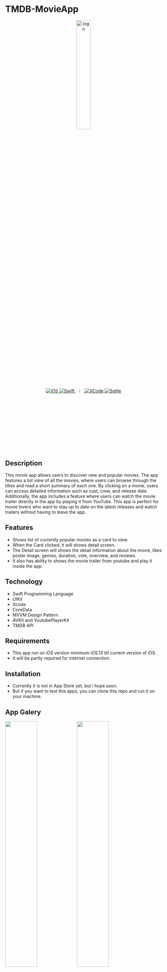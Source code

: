 # TMDB-MovieApp

<p align="center">
    <img src="https://user-images.githubusercontent.com/35651583/212124264-bf4748b7-5605-4db8-9c94-06da5eaab1b2.png" width="30%" alt="logo">
</p>

<p align="center">
   <a href="#">
    <img src="https://img.shields.io/badge/iOS-000000?style=for-the-badge&logo=ios&logoColor=white" alt="iOS">
   </a>
   
   <a href="#">
    <img src="https://img.shields.io/badge/Swift-FA7343?style=for-the-badge&logo=swift&logoColor=white" alt="Swift">
   </a>
    <a href="#">
    <img src="https://devimages-cdn.apple.com/wwdc-services/articles/images/7543212D-6CBF-496C-A20E-D04E99C3A1DB/2048.jpeg" width="5% alt="Swift">
   </a>
   
   
   <a href="#">
    <img src="https://img.shields.io/badge/Xcode-007ACC?style=for-the-badge&logo=Xcode&logoColor=white" alt="XCode">
   </a>
   
   <a href="#">
    <img src="https://img.shields.io/badge/SQLite-07405E?style=for-the-badge&logo=sqlite&logoColor=white" alt="Sqlite">
   </a>
</p>

## Description
This movie app allows users to discover new and popular movies. The app features a list view of all the movies, where users can browse through the titles and read a short summary of each one. By clicking on a movie, users can access detailed information such as cast, crew, and release date. Additionally, the app includes a feature where users can watch the movie trailer directly in the app by playing it from YouTube. This app is perfect for movie lovers who want to stay up to date on the latest releases and watch trailers without having to leave the app.

## Features
- Shows list of currently popular movies as a card to view.
- When the Card clicked, it will shows detail screen.
- The Detail screen will shows the detail information about the movie, likes poster image, genres, duration, vote, overview, and reviews.
- It also has ability to shows the movie trailer from youtube and play it inside the app.

## Technology
- Swift Programming Language
- UIKit 
- Xcode
- CoreData
- MVVM Design Pattern
- AVKit and YoutubePlayerKit
- TMDB API

## Requirements
- This app run on iOS version minimum iOS.13 till current version of iOS.
- It will be partly required for internet connection.

## Installation
- Currently it is not in App Store yet, but i hope soon.
- But if you want to test this apps, you can clone this repo and run it on your machine.

## App Galery
<img src="https://user-images.githubusercontent.com/35651583/212132402-a1ef36dc-e655-4217-9311-24c9f68a9cf9.png" width="45%"></img> <img src="https://user-images.githubusercontent.com/35651583/212132481-a75b4520-3572-496f-a683-ae471ba8e582.png" width="45%"></img> <img src="https://user-images.githubusercontent.com/35651583/212132726-c33d3488-a531-44a3-9c73-a6761629e929.png" width="45%"></img> <img src="https://user-images.githubusercontent.com/35651583/212132806-6e10c07f-8ce0-47a1-a44a-d90398466d71.png" width="45%">

## Support
- This app is not great enough yet, any tips and suggestion are wellcome.
- Please tell me if there is any bug that occure or any feature that need to apply.

## Credits
- This app using The Movie DB API : <a href="https://www.themoviedb.org/" > <p>themoviedb.org</p> </a>.

## License
- No License yet, it still under mypersonal project.
